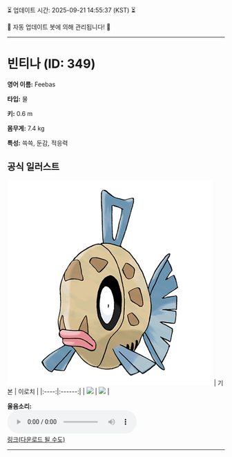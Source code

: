 
⏳ 업데이트 시간: 2025-09-21 14:55:37 (KST) ⏳

🤖 자동 업데이트 봇에 의해 관리됩니다! 🤖

---

# 빈티나 (ID: 349)
**영어 이름:** Feebas

**타입:** 물

**키:** 0.6 m

**몸무게:** 7.4 kg

**특성:** 쓱쓱, 둔감, 적응력

## 공식 일러스트
![](https://raw.githubusercontent.com/PokeAPI/sprites/master/sprites/pokemon/other/official-artwork/349.png)
| 기본 | 이로치 |
|:----:|:------:|
| <img src="http://play.pokemonshowdown.com/sprites/ani/feebas.gif" width="200"> | <img src="http://play.pokemonshowdown.com/sprites/ani-shiny/feebas.gif" width="200"> |

**울음소리:**<br><audio controls src="https://raw.githubusercontent.com/PokeAPI/cries/main/cries/pokemon/latest/349.ogg"></audio><br> [링크(다운로드 될 수도)](https://raw.githubusercontent.com/PokeAPI/cries/main/cries/pokemon/latest/349.ogg)


---
